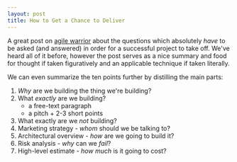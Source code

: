 ```yaml
---
layout: post
title: How to Get a Chance to Deliver
---
```


A great post on
[agile warrior](http://agilewarrior.wordpress.com/2010/11/06/the-agile-inception-deck/)
about the questions which absolutely _have_ to be asked (and answered) in order
for a successful project to take off. We've heard all of it before, however the
post serves as a nice summary and food for thought if taken figuratively and an
applicable technique if taken literally.

We can even summarize the ten points further by distilling the main parts:

1. _Why_ are we building the thing we're building?
2. What _exactly_ are we building?
    - a free-text paragraph
    - a pitch + 2-3 short points
3. What exactly are we _not_ building?
4. Marketing strategy - _whom_ should we be talking to?
5. Architectural overview - _how_ are we going to build it?
6. Risk analysis - _why_ can we _fail_?
7. High-level estimate - _how much_ is it going to cost?
